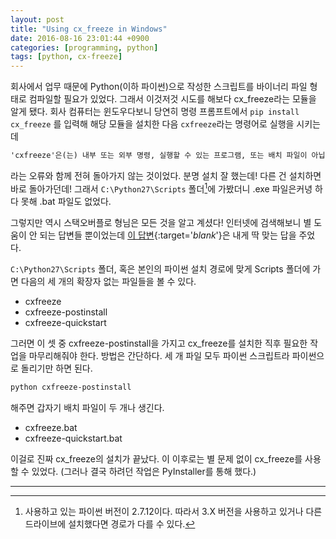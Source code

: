 ```yaml
---
layout: post
title: "Using cx_freeze in Windows"
date: 2016-08-16 23:01:44 +0900
categories: [programming, python]
tags: [python, cx-freeze]
---
```


회사에서 업무 때문에 Python(이하 파이썬)으로 작성한 스크립트를 바이너리 파일 형태로 컴파일할 필요가 있었다. 그래서 이것저것 시도를 해보다 cx_freeze라는 모듈을 알게 됐다. 회사 컴퓨터는 윈도우다보니 당연히 명령 프롬프트에서 `pip install cx_freeze` 를 입력해 해당 모듈을 설치한 다음 `cxfreeze`라는 명령어로 실행을 시키는데

```bat
'cxfreeze'은(는) 내부 또는 외부 명령, 실행할 수 있는 프로그램, 또는 배치 파일이 아닙니다.
```

라는 오류와 함께 전혀 돌아가지 않는 것이었다. 분명 설치 잘 했는데! 다른 건 설치하면 바로 돌아가던데! 그래서 `C:\Python27\Scripts` 폴더[^1]에 가봤더니 .exe 파일은커녕 하다 못해 .bat 파일도 없었다.

그렇지만 역시 스택오버플로 형님은 모든 것을 알고 계셨다! 인터넷에 검색해보니 별 도움이 안 되는 답변들 뿐이었는데 [이 답변](http://stackoverflow.com/a/25936813){:target='_blank_'}은 내게 딱 맞는 답을 주었다.

`C:\Python27\Scripts` 폴더, 혹은 본인의 파이썬 설치 경로에 맞게 Scripts 폴더에 가면 다음의 세 개의 확장자 없는 파일들을 볼 수 있다.

- cxfreeze
- cxfreeze-postinstall
- cxfreeze-quickstart

그러면 이 셋 중 cxfreeze-postinstall을 가지고 cx_freeze를 설치한 직후 필요한 작업을 마무리해줘야 한다. 방법은 간단하다. 세 개 파일 모두 파이썬 스크립트라 파이썬으로 돌리기만 하면 된다.

```powershell
python cxfreeze-postinstall
```

해주면 갑자기 배치 파일이 두 개나 생긴다.

- cxfreeze.bat
- cxfreeze-quickstart.bat

이걸로 진짜 cx_freeze의 설치가 끝났다. 이 이후로는 별 문제 없이 cx_freeze를 사용할 수 있었다. (그러나 결국 하려던 작업은 PyInstaller를 통해 했다.)

---
[^1]: 사용하고 있는 파이썬 버전이 2.7.12이다. 따라서 3.X 버전을 사용하고 있거나 다른 드라이브에 설치했다면 경로가 다를 수 있다.
